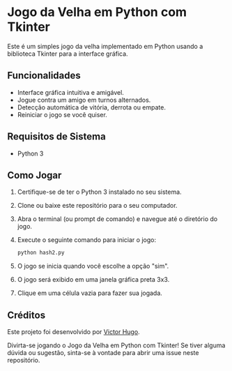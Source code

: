 # Jogo da Velha em Python com Tkinter

Este é um simples jogo da velha implementado em Python usando a biblioteca Tkinter para a interface gráfica.

## Funcionalidades

- Interface gráfica intuitiva e amigável.
- Jogue contra um amigo em turnos alternados.
- Detecção automática de vitória, derrota ou empate.
- Reiniciar o jogo se você quiser.

## Requisitos de Sistema

- Python 3

## Como Jogar

1. Certifique-se de ter o Python 3 instalado no seu sistema.
2. Clone ou baixe este repositório para o seu computador.
3. Abra o terminal (ou prompt de comando) e navegue até o diretório do jogo.
4. Execute o seguinte comando para iniciar o jogo:

   ```bash
   python hash2.py
   ```

5. O jogo se inicia quando você escolhe a opção "sim".
 
6. O jogo será exibido em uma janela gráfica preta 3x3. 

7. Clique em uma célula vazia para fazer sua jogada.


## Créditos

Este projeto foi desenvolvido por [Victor Hugo](https://github.com/VictorHugoGutierrez).

Divirta-se jogando o Jogo da Velha em Python com Tkinter! Se tiver alguma dúvida ou sugestão, sinta-se à vontade para abrir uma issue neste repositório.
